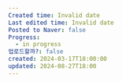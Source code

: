 ```yaml
---
Created time: Invalid date
Last edited time: Invalid date
Posted to Naver: false
Progress:
  - in progress
업로드할까?: false
created: 2024-03-17T18:00:00
updated: 2024-08-27T18:00
---
```

